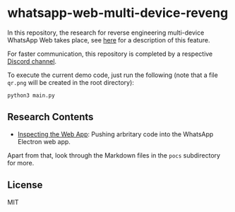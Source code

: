# whatsapp-web-multi-device-reveng

In this repository, the research for reverse engineering multi-device WhatsApp Web takes place, see [here](https://faq.whatsapp.com/general/download-and-installation/about-multi-device-beta/?lang=en) for a description of this feature.

For faster communication, this repository is completed by a respective [Discord channel](https://discord.gg/ED6NCzhaCE).

To execute the current demo code, just run the following (note that a file `qr.png` will be created in the root directory):

```
python3 main.py
```

## Research Contents

- [Inspecting the Web App](/inspect-app.md): Pushing arbritary code into the WhatsApp Electron web app.

Apart from that, look through the Markdown files in the `pocs` subdirectory for more.

## License

MIT
